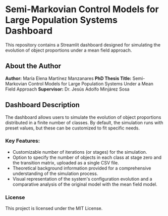 # Semi-Markovian Control Models for Large Population Systems Dashboard

This repository contains a Streamlit dashboard designed for simulating the evolution of object proportions under a mean field approach. 

## About the Author
**Author:** María Elena Martínez Manzanares
**PhD Thesis Title:** Semi-Markovian Control Models for Large Population Systems Under a Mean Field Approach
**Supervisor:** Dr. Jesús Adolfo Minjárez Sosa


## Dashboard Description
The dashboard allows users to simulate the evolution of object proportions distributed in a finite number of classes. By default, the simulation runs with preset values, but these can be customized to fit specific needs.

### Key Features:
* Customizable number of iterations (or stages) for the simulation.
* Option to specify the number of objects in each class at stage zero and the transition matrix, uploaded as a single CSV file.
* Theoretical background information provided for a comprehensive understanding of the simulation process.
* Visual representation of the system's configuration evolution and a comparative analysis of the original model with the mean field model.

### License
This project is licensed under the MIT License.
